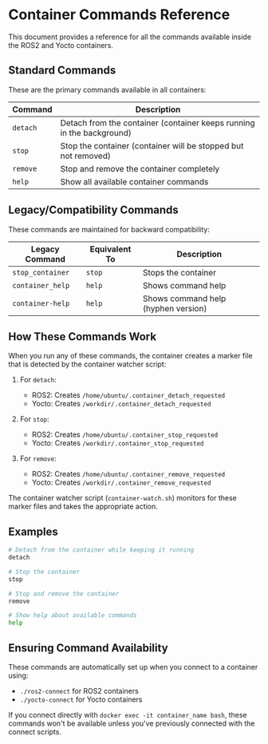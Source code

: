 # Container Commands Reference

This document provides a reference for all the commands available inside the ROS2 and Yocto containers.

## Standard Commands

These are the primary commands available in all containers:

| Command | Description |
|---------|-------------|
| `detach` | Detach from the container (container keeps running in the background) |
| `stop` | Stop the container (container will be stopped but not removed) |
| `remove` | Stop and remove the container completely |
| `help` | Show all available container commands |

## Legacy/Compatibility Commands

These commands are maintained for backward compatibility:

| Legacy Command | Equivalent To | Description |
|----------------|---------------|-------------|
| `stop_container` | `stop` | Stops the container |
| `container_help` | `help` | Shows command help |
| `container-help` | `help` | Shows command help (hyphen version) |

## How These Commands Work

When you run any of these commands, the container creates a marker file that is detected by the container watcher script:

1. For `detach`:
   - ROS2: Creates `/home/ubuntu/.container_detach_requested`
   - Yocto: Creates `/workdir/.container_detach_requested`

2. For `stop`:
   - ROS2: Creates `/home/ubuntu/.container_stop_requested`
   - Yocto: Creates `/workdir/.container_stop_requested`

3. For `remove`:
   - ROS2: Creates `/home/ubuntu/.container_remove_requested`
   - Yocto: Creates `/workdir/.container_remove_requested`

The container watcher script (`container-watch.sh`) monitors for these marker files and takes the appropriate action.

## Examples

```bash
# Detach from the container while keeping it running
detach

# Stop the container
stop

# Stop and remove the container
remove

# Show help about available commands
help
```

## Ensuring Command Availability

These commands are automatically set up when you connect to a container using:

- `./ros2-connect` for ROS2 containers
- `./yocto-connect` for Yocto containers

If you connect directly with `docker exec -it container_name bash`, these commands won't be available unless you've previously connected with the connect scripts.
